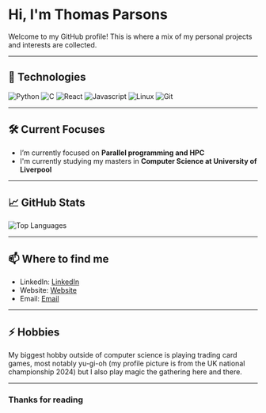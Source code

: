 # Hi, I'm Thomas Parsons

Welcome to my GitHub profile! This is where a mix of my personal projects and interests are collected.

---

## 🔧 Technologies

![Python](https://img.shields.io/badge/-Python-3776AB?style=flat-square&logo=python&logoColor=white)
![C](https://img.shields.io/badge/-C-3776AB?style=flat-square&logo=c&logoColor=white)
![React](https://img.shields.io/badge/-React-00ADD8?style=flat-square&logo=react&logoColor=white)
![Javascript](https://img.shields.io/badge/JavaScript-F7DF1E?style=flat-square&logo=javascript&logoColor=black)
![Linux](https://img.shields.io/badge/Linux-FCC624?style=flat-square&logo=linux&logoColor=black)
![Git](https://img.shields.io/badge/-Git-F05032?style=flat-square&logo=git&logoColor=white)
<!-- Add or remove badges based on your skills -->

---

## 🛠 Current Focuses

- I’m currently focused on **Parallel programming and HPC**
- I'm currently studying my masters in **Computer Science at University of Liverpool**

---

## 📈 GitHub Stats

![Top Languages](https://github-readme-stats.vercel.app/api/top-langs/?username=snippy4&layout=compact&theme=radical)

---

## 📫 Where to find me

- LinkedIn: [LinkedIn](https://www.linkedin.com/in/thomas-parsons-6b6964225/)
- Website: [Website](https://thomascparsons.tech/)
- Email: [Email](mailto:thomascparsons@gmail.com)

---

## ⚡ Hobbies

My biggest hobby outside of computer science is playing trading card games, most notably yu-gi-oh (my profile picture is from the UK national championship 2024) but I also play magic the gathering here and there.

---

### Thanks for reading
